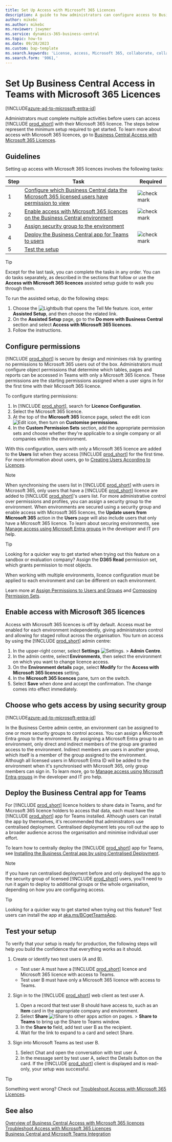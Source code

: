 ```yaml
---
title: Set Up Access with Microsoft 365 Licences
description: A guide to how administrators can configure access to Business Central with Microsoft 365 licences.
author: mikebc
ms.author: mikebc
ms.reviewer: jswymer
ms.service: dynamics-365-business-central
ms.topic: how-to
ms.date: 09/28/2023
ms.custom: bap-template
ms.search.keywords: 'License, access, Microsoft 365, collaborate, collaboration, Teams, Microsoft Teams'
ms.search.form: '9061,'
---
```

# Set Up Business Central Access in Teams with Microsoft 365 Licences

[!INCLUDE[azure-ad-to-microsoft-entra-id](~/../shared-content/shared/azure-ad-to-microsoft-entra-id.md)]

Administrators must complete multiple activities before users can access [!INCLUDE [prod_short](includes/prod_short.md)] with their Microsoft 365 licence. The steps below represent the minimum setup required to get started. To learn more about access with Microsoft 365 licences, go to [Business Central Access with Microsoft 365 Licences](admin-access-with-m365-license.md).

## Guidelines

Setting up access with Microsoft 365 licences involves the following tasks:

|Step|Task|Required|
|-|-|-|
|1|[Configure which Business Central data the Microsoft 365 licensed users have permission to view](#configure-permissions)|![check mark](media/check.png "cheque")|
|2|[Enable access with Microsoft 365 licences on the Business Central environment](#enable-access-with-microsoft-365-licenses)|![check mark](media/check.png "cheque")|
|3|[Assign security group to the environment](#choose-who-gets-access-by-using-security-group)|
|4|[Deploy the Business Central app for Teams to users](#deploy-the-business-central-app-for-teams)|![check mark](media/check.png "cheque")|
|5|[Test the setup](#test-your-setup)||

> [!TIP]
> Except for the last task, you can complete the tasks in any order. You can do tasks separately, as described in the sections that follow or use the **Access with Microsoft 365 licences** assisted setup guide to walk you through them.
>
> To run the assisted setup, do the following steps:
>
> 1. Choose the ![Lightbulb that opens the Tell Me feature.](media/ui-search/search_small.png "Tell me what you want to do") icon, enter **Assisted Setup**, and then choose the related link.
> 2. On the **Assisted Setup** page, go to the **Do more with Business Central** section and select **Access with Microsoft 365 licences**.
> 3. Follow the instructions.  

## Configure permissions

[!INCLUDE [prod_short](includes/prod_short.md)] is secure by design and minimises risk by granting no permissions to Microsoft 365 users out of the box. Administrators must configure object permissions that determine which tables, pages and reports can be accessed in Teams with only a Microsoft 365 licence. These permissions are the starting permissions assigned when a user signs in for the first time with their Microsoft 365 licence. 

To configure starting permissions:

1. In [!INCLUDE [prod_short](includes/prod_short.md)], search for **Licence Configuration**.
2. Select the Microsoft 365 licence.
3. At the top of the **Microsoft 365** licence page, select the edit icon ![Edit icon](media/edit-pencil.png), then turn on **Customise permissions**. 
4. In the **Custom Permission Sets** section, add the appropriate permission sets and choose whether they're applicable to a single company or all companies within the environment.

With this configuration, users with only a Microsoft 365 licence are added to the **Users** list when they access [!INCLUDE [prod_short](includes/prod_short.md)] for the first time. For more information about users, go to [Creating Users According to Licences](ui-how-users-permissions.md).

> [!NOTE]
> When synchronising the users list in [!INCLUDE [prod_short](includes/prod_short.md)] with users in Microsoft 365, only users that have a [!INCLUDE [prod_short](includes/prod_short.md)] licence are added to [!INCLUDE [prod_short](includes/prod_short.md)]'s users list. For more administrative control over permissions and profiles, you can assign a security group to the environment. When environments are secured using a security group and enable access with Microsoft 365 licences, the **Update users from Microsoft 365** action in the **Users** page will also include users that only have a Microsoft 365 licence. To learn about securing environments, see [Manage access using Microsoft Entra groups](/dynamics365/business-central/dev-itpro/administration/tenant-admin-center-manage-access#manage-access-using-azure-active-directory-groups) in the developer and IT pro help.

> [!TIP]
> Looking for a quicker way to get started when trying out this feature on a sandbox or evaluation company? Assign the **D365 Read** permission set, which grants permission to most objects.  

When working with multiple environments, licence configuration must be applied to each environment and can be different on each environment.

Learn more at [Assign Permissions to Users and Groups](ui-define-granular-permissions.md) and [Composing Permission Sets](/dynamics365/business-central/dev-itpro/developer/devenv-permissionset-composing).

## Enable access with Microsoft 365 licences

Access with Microsoft 365 licences is off by default. Access must be enabled for each environment independently, giving administrators control and allowing for staged rollout across the organisation. You turn on access by using the [!INCLUDE [prod_short](includes/prod_short.md)] admin centre: 

1. In the upper-right corner, select **Settings** ![Settings.](media/ui-experience/settings_icon_small.png "Settings icon for role centre") > **Admin Centre**.  
2. In the admin centre, select **Environments**, then select the environment on which you want to change licence access. 
3. On the **Environment details** page, select **Modify** for the **Access with Microsoft 365 licences** setting.
4. In the **Microsoft 365 licences** pane, turn on the switch. 
5. Select **Save** when done and accept the confirmation. The change comes into effect immediately.

## Choose who gets access by using security group

[!INCLUDE[azure-ad-to-microsoft-entra-id](~/../shared-content/shared/azure-ad-to-microsoft-entra-id.md)]

In the Business Centre admin centre, an environment can be assigned to one or more security groups to control access. You can assign a Microsoft Entra group to the environment. By assigning a Microsoft Entra group to an environment, only direct and indirect members of the group are granted access to the environment. Indirect members are users in another group, which itself is a member of the group assigned to the environment. Although all licensed users in Microsoft Entra ID will be added to the environment when it's synchronised with Microsoft 365, only group members can sign in. To learn more, go to [Manage access using Microsoft Entra groups](/dynamics365/business-central/dev-itpro/administration/tenant-admin-center-manage-access#manage-access-using-azure-active-directory-groups) in the developer and IT pro help.

## Deploy the Business Central app for Teams

For [!INCLUDE [prod_short](includes/prod_short.md)] licence holders to share data in Teams, and for Microsoft 365 licence holders to access that data, each must have the [!INCLUDE [prod_short](includes/prod_short.md)] app for Teams installed. Although users can install the app by themselves, it's recommended that administrators use centralised deployment. Centralised deployment lets you roll out the app to a broader audience across the organisation and minimise individual user effort. 

To learn how to centrally deploy the [!INCLUDE [prod_short](includes/prod_short.md)] app for Teams, see [Installing the Business Central app by using Centralised Deployment](admin-teams-integration.md#installing-the-business-central-app-by-using-centralized-deployment).

> [!NOTE]
> If you have run centralised deployment before and only deployed the app to the security group of licensed [!INCLUDE [prod_short](includes/prod_short.md)] users, you'll need to run it again to deploy to additional groups or the whole organisation, depending on how you are configuring access.

> [!TIP]
> Looking for a quicker way to get started when trying out this feature? Test users can install the app at [aka.ms/BCgetTeamsApp](https://aka.ms/BCgetTeamsApp).

## Test your setup

To verify that your setup is ready for production, the following steps will help you build the confidence that everything works as it should.

1. Create or identify two test users (A and B).

   - Test user A must have a [!INCLUDE [prod_short](includes/prod_short.md)] licence and Microsoft 365 licence with access to Teams.
   - Test user B must have only a Microsoft 365 licence with access to Teams.

2. Sign in to the [!INCLUDE [prod_short](includes/prod_short.md)] web client as test user A.

   1. Open a record that test user B should have access to, such as an **Item** card in the appropriate company and environment.
   2. Select **Share** ![!Share to other apps action on pages.](media/share-icon.png) > **Share to Teams** to bring up the Share to Teams window.
   3. In the **Share to** field, add test user B as the recipient.
   4. Wait for the link to expand to a card and select Share.

3. Sign into Microsoft Teams as test user B.

   1. Select Chat and open the conversation with test user A.
   2. In the message sent by test user A, select the Details button on the card. If the [!INCLUDE [prod_short](includes/prod_short.md)] client is displayed and is read-only, your setup was successful.

> [!TIP]
> Something went wrong? Check out [Troubleshoot Access with Microsoft 365 Licences](admin-access-with-m365-license-troubleshooting.md).

## See also

[Overview of Business Central Access with Microsoft 365 licences](admin-access-with-m365-license.md#minimum-requirements)  
[Troubleshoot Access with Microsoft 365 Licences](admin-access-with-m365-license-troubleshooting.md)  
[Business Central and Microsoft Teams Integration](across-teams-overview.md)  
